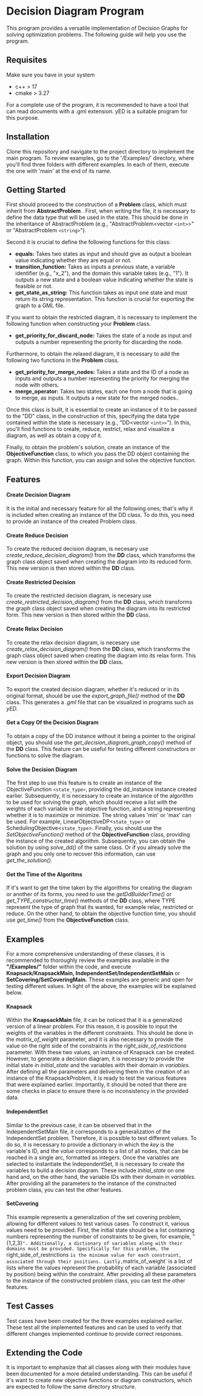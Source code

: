 # Decision Diagram Program

This program provides a versatile implementation of Decision Graphs for solving optimization problems. The following guide will help you use the program.

## Requisites

Make sure you have in your system

* c++ > 17
* cmake > 3.27

For a complete use of the program, it is recommended to have a tool that can read documents with a .gml extension. yED is a suitable program for this purpose.

## Installation

Clone this repository and navigate to the project directory to implement the main program. To review examples, go to the '/Examples/' directory, where you'll find three folders with different examples. In each of them, execute the one with 'main' at the end of its name.

## Getting Started

First should proceed to the construction of a **Problem** class, which must inherit from  **AbstractProblem** . First, when writing the file, it is necessary to define the data type that will be used in the state. This should be done in the inheritance of AbstractProblem (e.g., "AbstractProblem<vector `<int>`>" or "AbstractProblem `<string>`").

Second it is crucial to define the following functions for this class:

* **equals:** Takes two states as input and should give as output a boolean value indicating whether they are equal or not.
* **transition_function:** Takes as inputs a previous state, a variable identifier (e.g., "x_2"), and the domain this variable takes (e.g., "1"). It outputs a new state and a boolean value indicating whether the state is feasible or not.
* **get_state_as_string:** This function takes as input one state and must return its string representation. This function is crucial for exporting the graph to a GML file.

If you want to obtain the restricted diagram, it is necessary to implement the following function when constructing your **Problem** class.

* **get_priority_for_discard_node:** Takes the state of a node as input and outputs a number representing the priority for discarding the node.

Furthermore, to obtain the relaxed diagram, it is necessary to add the following two functions in the **Problem** class.

* **get_priority_for_merge_nodes:** Takes a state and the ID of a node as inputs and outputs a number representing the priority for merging the node with others.
* **merge_operator:** Takes two states, each one from a node that is going to merge, as inputs. It outputs a new state for the merged nodes..

Once this class is built, it is essential to create an instance of it to be passed to the "DD" class, in the construction of this, specifying the data type contained within the state is necessary (e.g., "DD<vector `<int>>`"). In this, you'll find functions to create, reduce, restrict, relax and visualize a diagram, as well as obtain a copy of it.

Finally, to obtain the problem's solution, create an instance of the **ObjectiveFunction** class, to which you pass the DD object containing the graph. Within this function, you can assign and solve the objective function.

## Features

#### Create Decision Diagram

It is the initial and necessary feature for all the following ones; that's why it is included when creating an instance of the DD class. To do this, you need to provide an instance of the created Problem class.

#### Create Reduce Decision

To create the reduced decision diagram, is necesary use *create_reduce_decision_diagram()* from the **DD** class, which transforms the graph class object saved when creating the diagram into its reduced form. This new version is then stored within the **DD** class.

#### Create Restricted Decision

To create the restricted decision diagram, is necesary use *create_restricted_decision_diagram()* from the **DD** class, which transforms the graph class object saved when creating the diagram into its restricted form. This new version is then stored within the **DD** class.

#### Create Relax Decision

To create the relax decision diagram, is necesary use *create_relax_decision_diagram()* from the **DD** class, which transforms the graph class object saved when creating the diagram into its relax form. This new version is then stored within the **DD** class.

#### Export Decision Diagram

To export the created decision diagram, whether it's reduced or in its original format, should be use the *export_graph_file()* method of the **DD** class. This generates a *.gml* file that can be visualized in programs such as *yED.*

#### Get a Copy Of the Decision Diagram

To obtain a copy of the DD instance without it being a pointer to the original object, you should use the *get_decision_diagram_graph_copy()* method of the **DD** class. This feature can be useful for testing different constructors or functions to solve the diagram.

#### Solve the Decision Diagram

The first step to use this feature is to create an instance of the ObjectiveFunction `<state_type>`, providing the dd_instance instance created earlier. Subsequently, it is necessary to create an instance of the algorithm to be used for solving the graph, which should receive a list with the weights of each variable in the objective function, and a string representing whether it is to maximize or minimize. The string values 'min' or 'max' can be used. For example, LinearObjectiveDP<`state_type`> or SchedulingObjective<`state_type`>. Finally, you should use the *SetObjectiveFunction()* method of the **ObjectiveFunction** class, providing the instance of the created algorithm. Subsequently, you can obtain the solution by using *solve_dd()* of the same class. Or if you already solve the graph and you only one to recover this information, can use *get_the_solution().*

#### Get the Time of the Algoritms

If it's want to get the time taken by the algorithms for creating the diagram or another of its forms, you need to use the *getDdBuilderTime()* or *get_TYPE_constructor_time()* methods of the **DD** class, where TYPE represent the type of graph that its wanted, for example relax, restricted or reduce. On the other hand, to obtain the objective function time, you should use *get_time()* from the **ObjectiveFunction** class.

## Examples

For a more comprehensive understanding of these classes, it is recommended to thoroughly review the examples available in the **"/Examples/"** folder within the code, and execute **Knapsack/KnapsackMain, IndependentSet/IndependentSetMain** or **SetCovering/SetCoveringMain.** These examples are generic and open for testing different values. In light of the above, the examples will be explained below.

#### Knapsack

Within the **KnapsackMain** file, it can be noticed that it is a generalized version of a linear problem. For this reason, it is possible to input the weights of the variables in the different constraints. This should be done in the *matrix_of_weight* parameter, and it is also necessary to provide the value on the right side of the constraints in the *right_side_of_restrictions* parameter. With these two values, an instance of Knapsack can be created. However, to generate a decision diagram, it is necessary to provide the initial state in *initial_state* and the variables with their domain in *variables.* After defining all the parameters and delivering them in the creation of an instance of the KnapsackProblem, it is ready to test the various features that were explained earlier. Importantly, it should be noted that there are some checks in place to ensure there is no inconsistency in the provided data.

#### IndependentSet

Similar to the previous case, it can be observed that in the IndependentSetMain file, it corresponds to a generalization of the IndependentSet problem. Therefore, it is possible to test different values. To do so, it is necessary to provide a dictionary in which the *key* is the variable's ID, and the *value* corresponds to a list of all nodes, that can be reached in a single arc, formatted as integers. Once the variables are selected to instantiate the IndependentSet, it is necessary to create the variables to build a decision diagram. These include *initial_state* on one hand and, on the other hand, the variable IDs with their domain in *variables.* After providing all the parameters to the instance of the constructed problem class, you can test the other features.

#### SetCovering

This example represents a generalization of the set covering problem, allowing for different values to test various cases. To construct it, various values need to be provided. First, the initial state should be a list containing numbers representing the number of constraints to be given, for example, "{1,2,3}`". Additionally, a dictionary of variables along with their domains must be provided. Specifically for this problem, the `right_side_of_restrictions `is the minimum value for each constraint, associated through their positions. Lastly,`matrix_of_weight` is a list of lists where the values represent the probability of each variable (associated by position) being within the constraint. After providing all these parameters to the instance of the constructed problem class, you can test the other features.

## Test Casses

Test cases have been created for the three examples explained earlier. These test all the implemented features and can be used to verify that different changes implemented continue to provide correct responses.

## Extending the Code

It is important to emphasize that all classes along with their modules have been documented for a more detailed understanding. This can be useful if it's want to create new objective functions or diagram constructors, which are expected to follow the same directory structure.
